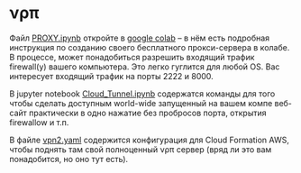 # νρπ

Файл [PROXY.ipynb](./PROXY.ipynb) откройте в [google colab](https://colab.research.google.com/) &ndash; в нём есть подробная инструкция по созданию своего бесплатного прокси-сервера в колабе. В процессе, может понадобиться разрешить входящий трафик firewall(у) вашего компьютера. Это легко гуглится для любой OS. Вас интересует входящий трафик на порты 2222 и 8000.

В jupyter notebook [Cloud_Tunnel.ipynb](./Cloud_Tunnel.ipynb) содержатся команды для того чтобы сделать доступным world-wide запущенный на вашем компе веб-сайт практически в одно нажатие без пробросов порта, открытия firewallow и т.п.

В файле [vpn2.yaml](./vpn2.yaml) содержится конфигурация для Cloud Formation AWS, чтобы поднять там свой полноценный νρπ сервер (вряд ли это вам понадобится, но оно тут есть).